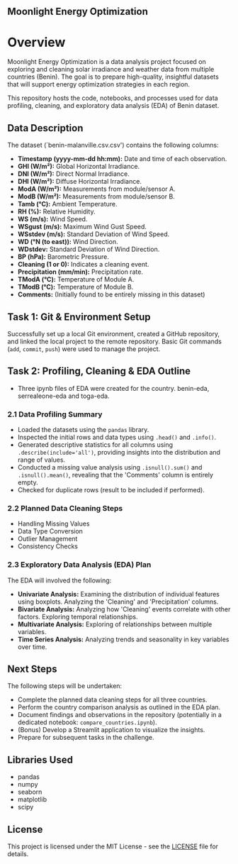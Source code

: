 ## Moonlight Energy Optimization

# Overview
Moonlight Energy Optimization is a data analysis project focused on exploring and cleaning solar irradiance and weather data from multiple countries (Benin). The goal is to prepare high-quality, insightful datasets that will support energy optimization strategies in each region.

This repository hosts the code, notebooks, and processes used for data profiling, cleaning, and exploratory data analysis (EDA) of Benin dataset. 
## Data Description

The dataset (`benin-malanville.csv.csv') contains the following columns:

* **Timestamp (yyyy-mm-dd hh:mm):** Date and time of each observation.
* **GHI (W/m²):** Global Horizontal Irradiance.
* **DNI (W/m²):** Direct Normal Irradiance.
* **DHI (W/m²):** Diffuse Horizontal Irradiance.
* **ModA (W/m²):** Measurements from module/sensor A.
* **ModB (W/m²):** Measurements from module/sensor B.
* **Tamb (°C):** Ambient Temperature.
* **RH (%):** Relative Humidity.
* **WS (m/s):** Wind Speed.
* **WSgust (m/s):** Maximum Wind Gust Speed.
* **WSstdev (m/s):** Standard Deviation of Wind Speed.
* **WD (°N (to east)):** Wind Direction.
* **WDstdev:** Standard Deviation of Wind Direction.
* **BP (hPa):** Barometric Pressure.
* **Cleaning (1 or 0):** Indicates a cleaning event.
* **Precipitation (mm/min):** Precipitation rate.
* **TModA (°C):** Temperature of Module A.
* **TModB (°C):** Temperature of Module B.
* **Comments:** (Initially found to be entirely missing in this dataset)

## Task 1: Git & Environment Setup

Successfully set up a local Git environment, created a GitHub repository, and linked the local project to the remote repository. Basic Git commands (`add`, `commit`, `push`) were used to manage the project.

## Task 2: Profiling, Cleaning & EDA Outline
* Three ipynb files of EDA were created for the country. benin-eda, serrealeone-eda and toga-eda. 
### 2.1 Data Profiling Summary

* Loaded the  datasets using the `pandas` library.
* Inspected the initial rows and data types using `.head()` and `.info()`.
* Generated descriptive statistics for all columns using `.describe(include='all')`, providing insights into the distribution and range of values.
* Conducted a missing value analysis using `.isnull().sum()` and `.isnull().mean()`, revealing that the 'Comments' column is entirely empty.
* Checked for duplicate rows (result to be included if performed).

### 2.2 Planned Data Cleaning Steps

* Handling Missing Values
* Data Type Conversion
* Outlier Management
* Consistency Checks 
### 2.3 Exploratory Data Analysis (EDA) Plan

The EDA will involved the following:

* **Univariate Analysis:** Examining the distribution of individual features using boxplots. Analyzing the 'Cleaning' and 'Precipitation' columns.
* **Bivariate Analysis:** Analyzing how 'Cleaning' events correlate with other factors. Exploring temporal relationships.
* **Multivariate Analysis:** Exploring of relationships between multiple variables.
* **Time Series Analysis:** Analyzing trends and seasonality in key variables over time.

## Next Steps

The following steps will be undertaken:

* Complete the planned data cleaning steps for all three countries.
* Perform the country comparison analysis as outlined in the EDA plan.
* Document findings and observations in the repository (potentially in a dedicated notebook: `compare_countries.ipynb`).
* (Bonus) Develop a Streamlit application to visualize the insights.
* Prepare for subsequent tasks in the challenge.

## Libraries Used

* pandas
* numpy
* seaborn
* matplotlib
* scipy

## License

This project is licensed under the MIT License - see the [LICENSE](LICENSE) file for details. 


